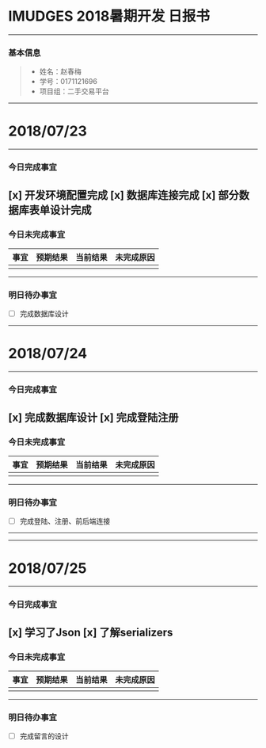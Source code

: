 # IMUDGES 2018暑期开发 日报书
-------
### 基本信息
> * 姓名：赵春梅
> * 学号：0171121696
> * 项目组：二手交易平台
-------

# 2018/07/23

-------
### 今日完成事宜
 [x]  开发环境配置完成
 [x]  数据库连接完成
 [x]  部分数据库表单设计完成
-----
### 今日未完成事宜

| 事宜     |预期结果| 当前结果  | 未完成原因   | 
| --------   | -----:  | -----:  | :----:  |
|    |   |   |   |


------
### 明日待办事宜
- [ ] 完成数据库设计


------
# 2018/07/24

-------
### 今日完成事宜
 [x]  完成数据库设计
 [x]  完成登陆注册
-----
### 今日未完成事宜

| 事宜     |预期结果| 当前结果  | 未完成原因   | 
| --------   | -----:  | -----:  | :----:  |
|    |   |   |   |


------
### 明日待办事宜
- [ ] 完成登陆、注册、前后端连接
-------

------
# 2018/07/25

-------
### 今日完成事宜
 [x]  学习了Json
 [x] 了解serializers
-----
### 今日未完成事宜

| 事宜     |预期结果| 当前结果  | 未完成原因   | 
| --------   | -----:  | -----:  | :----:  |
|    |   |   |   |


------
### 明日待办事宜
- [ ] 完成留言的设计
